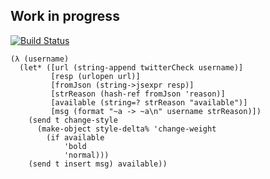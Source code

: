 Work in progress
----------------

[![Build Status](https://travis-ci.org/Heather/twitter-username-finder.png?branch=master)](https://travis-ci.org/Heather/twitter-username-finder)

``` racket
(λ (username)
  (let* ([url (string-append twitterCheck username)]
         [resp (urlopen url)]
         [fromJson (string->jsexpr resp)]
         [strReason (hash-ref fromJson 'reason)]
         [available (string=? strReason "available")]
         [msg (format "~a -> ~a\n" username strReason)])
    (send t change-style 
      (make-object style-delta% 'change-weight
        (if available
            'bold
            'normal)))
    (send t insert msg) available))
```
